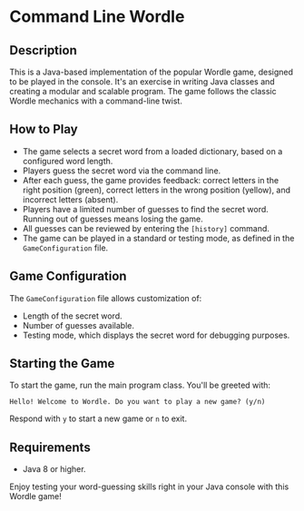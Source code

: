 # Command Line Wordle

## Description
This is a Java-based implementation of the popular Wordle game, designed to be played in the console. It's an exercise in writing Java classes and creating a modular and scalable program. The game follows the classic Wordle mechanics with a command-line twist.

## How to Play
- The game selects a secret word from a loaded dictionary, based on a configured word length.
- Players guess the secret word via the command line.
- After each guess, the game provides feedback: correct letters in the right position (green), correct letters in the wrong position (yellow), and incorrect letters (absent).
- Players have a limited number of guesses to find the secret word. Running out of guesses means losing the game.
- All guesses can be reviewed by entering the `[history]` command.
- The game can be played in a standard or testing mode, as defined in the `GameConfiguration` file.

## Game Configuration
The `GameConfiguration` file allows customization of:
- Length of the secret word.
- Number of guesses available.
- Testing mode, which displays the secret word for debugging purposes.

## Starting the Game
To start the game, run the main program class. You'll be greeted with:

`Hello! Welcome to Wordle.
Do you want to play a new game? (y/n)`

Respond with `y` to start a new game or `n` to exit.

## Requirements
- Java 8 or higher.

Enjoy testing your word-guessing skills right in your Java console with this Wordle game!
